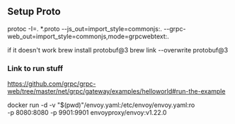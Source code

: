 ## Setup Proto
protoc -I=. *.proto --js_out=import_style=commonjs:. --grpc-web_out=import_style=commonjs,mode=grpcwebtext:.

if it doesn't work
brew install protobuf@3
brew link --overwrite protobuf@3

### Link to run stuff
https://github.com/grpc/grpc-web/tree/master/net/grpc/gateway/examples/helloworld#run-the-example

docker run -d -v "$(pwd)"/envoy.yaml:/etc/envoy/envoy.yaml:ro \
-p 8080:8080 -p 9901:9901 envoyproxy/envoy:v1.22.0